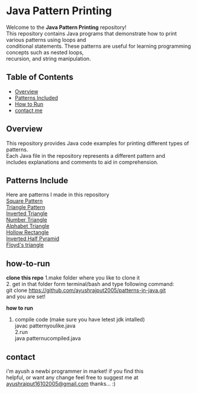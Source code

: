 # Java Pattern Printing

Welcome to the **Java Pattern Printing** repository!<br> This repository contains Java programs that demonstrate how to print various patterns using loops and<br> conditional statements. These patterns are useful for learning programming concepts such as nested loops,<br> recursion, and string manipulation.

## Table of Contents

- [Overview](#overview)
- [Patterns Included](#patterns-included)
- [How to Run](#how-to-run)
- [contact me](#contact)

## Overview

This repository provides Java code examples for printing different types of patterns.<br> Each Java file in the repository represents a different pattern and<br> includes explanations and comments to aid in comprehension.

## Patterns Include
Here are patterns I made in this repository<br>
[Square Pattern](squarepattern.java)<br>
[Triangle Pattern](triangle.java)<br>
[Inverted Triangle](invertedtriangle.java)<br>
[Number Triangle](numbertriangle.java)<br>
[Alphabet Triangle](characterpattern.java)<br>
[Hollow Rectangle](hollowrect.java)<br>
[Inverted Half Pyramid ](invertedhaldpyramid.java)<br>
[Floyd's triangle](floyds_triangle.java)<br>




## how-to-run
**clone this repo**
1.make folder where you like to clone it<br>
2. get in that folder form terminal/bash and type following command: <br>
    git clone https://github.com/ayushrajput2005/patterns-in-java.git <br>
and you are set!

**how to run**
1. compile code (make sure you have letest jdk intalled)<br>
    javac patternyoulike.java<br>
2.run<br>
    java patternucompiled.java<br>

## contact
i'm ayush a newbi programmer in market! if you find this <br>
helpful, or want any change feel free to suggest me at <br>
ayushrajput16102005@gmail.com   thanks... :)

